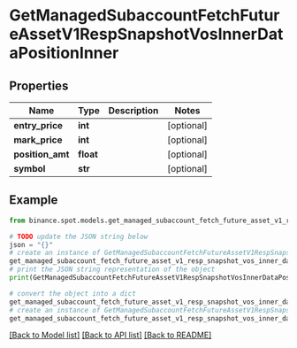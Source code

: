 # GetManagedSubaccountFetchFutureAssetV1RespSnapshotVosInnerDataPositionInner


## Properties

Name | Type | Description | Notes
------------ | ------------- | ------------- | -------------
**entry_price** | **int** |  | [optional] 
**mark_price** | **int** |  | [optional] 
**position_amt** | **float** |  | [optional] 
**symbol** | **str** |  | [optional] 

## Example

```python
from binance.spot.models.get_managed_subaccount_fetch_future_asset_v1_resp_snapshot_vos_inner_data_position_inner import GetManagedSubaccountFetchFutureAssetV1RespSnapshotVosInnerDataPositionInner

# TODO update the JSON string below
json = "{}"
# create an instance of GetManagedSubaccountFetchFutureAssetV1RespSnapshotVosInnerDataPositionInner from a JSON string
get_managed_subaccount_fetch_future_asset_v1_resp_snapshot_vos_inner_data_position_inner_instance = GetManagedSubaccountFetchFutureAssetV1RespSnapshotVosInnerDataPositionInner.from_json(json)
# print the JSON string representation of the object
print(GetManagedSubaccountFetchFutureAssetV1RespSnapshotVosInnerDataPositionInner.to_json())

# convert the object into a dict
get_managed_subaccount_fetch_future_asset_v1_resp_snapshot_vos_inner_data_position_inner_dict = get_managed_subaccount_fetch_future_asset_v1_resp_snapshot_vos_inner_data_position_inner_instance.to_dict()
# create an instance of GetManagedSubaccountFetchFutureAssetV1RespSnapshotVosInnerDataPositionInner from a dict
get_managed_subaccount_fetch_future_asset_v1_resp_snapshot_vos_inner_data_position_inner_from_dict = GetManagedSubaccountFetchFutureAssetV1RespSnapshotVosInnerDataPositionInner.from_dict(get_managed_subaccount_fetch_future_asset_v1_resp_snapshot_vos_inner_data_position_inner_dict)
```
[[Back to Model list]](../README.md#documentation-for-models) [[Back to API list]](../README.md#documentation-for-api-endpoints) [[Back to README]](../README.md)


